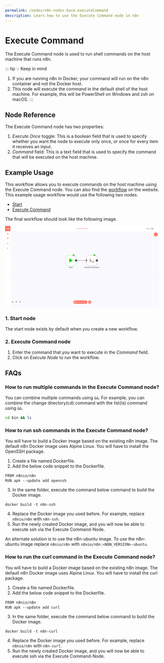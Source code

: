 ```yaml
---
permalink: /nodes/n8n-nodes-base.executeCommand
description: Learn how to use the Execute Command node in n8n
---
```


# Execute Command

The Execute Command node is used to run shell commands on the host machine that runs n8n.

::: tip 💡 Keep in mind
1. If you are running n8n in Docker, your command will run on the n8n container and not the Docker host.
2. This node will execute the command in the default shell of the host machine. For example, this will be PowerShell on Windows and zsh on macOS.
:::

## Node Reference

The Execute Command node has two properties:
1. *Execute Once* toggle: This is a boolean field that is used to specify whether you want the node to execute only once, or once for every item it receives an input.
2. *Command* field: This is a text field that is used to specify the command that will be executed on the host machine.


## Example Usage

This workflow allows you to execute commands on the host machine using the Execute Command node. You can also find the [workflow](https://n8n.io/workflows/570) on the website. This example usage workflow would use the following two nodes.
- [Start](../../core-nodes/Start/README.md)
- [Execute Command]()


The final workflow should look like the following image.

![A workflow with the Execute Command node](./workflow.png)

### 1. Start node

The start node exists by default when you create a new workflow.

### 2. Execute Command node

1. Enter the command that you want to execute in the *Command* field.
2. Click on *Execute Node* to run the workflow.

## FAQs

### How to run multiple commands in the Execute Command node?
You can combine multiple commands using `&&`. For example, you can combine the change directory(cd) command with the list(ls) command using `&&`.
```bash
cd bin && ls
```
### How to run ssh commands in the Execute Command node?
You will have to build a Docker image based on the existing n8n image. The default n8n Docker image uses Alpine Linux. You will have to install the OpenSSH package.
1. Create a file named Dockerfile.
2. Add the below code snippet to the Dockerfile.
```
FROM n8nio/n8n
RUN apk --update add openssh
```
3. In the same folder, execute the command below command to build the Docker image.
```
docker build -t n8n-ssh
```
4. Replace the Docker image you used before. For example, replace `n8nio/n8n` with `n8n-ssh`.
5. Run the newly created Docker image, and you will now be able to execute ssh via the Execute Command-Node.

An alternate solution is to use the n8n-ubuntu image. To use the n8n-ubuntu image replace `n8nio/n8n` with `n8nio/n8n:<N8N_VERSION>-ubuntu`.

### How to run the curl command in the Execute Command node?
You will have to build a Docker image based on the existing n8n image. The default n8n Docker image uses Alpine Linux. You will have to install the curl package. 
1. Create a file named Dockerfile.
2. Add the below code snippet to the Dockerfile.
```
FROM n8nio/n8n
RUN apk --update add curl
```
3. In the same folder, execute the command below command to build the Docker image.
```
docker build -t n8n-curl
```
4. Replace the Docker image you used before. For example, replace `n8nio/n8n` with `n8n-curl`.
5. Run the newly created Docker image, and you will now be able to execute ssh via the Execute Command-Node.
